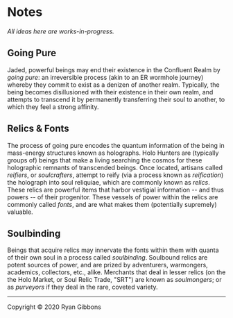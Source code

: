 # Notes
  
_All ideas here are works-in-progress._
  
## Going Pure
  
Jaded, powerful beings may end their existence in the Confluent Realm by _going pure_: an irreversible process (akin to an ER wormhole journey) whereby they commit to exist as a denizen of another realm. Typically, the being becomes disillusioned with their existence in their own realm, and attempts to transcend it by permanently transferring their soul to another, to which they feel a strong affinity.
  
## Relics & Fonts
  
The process of going pure encodes the quantum information of the being in mass-energy structures known as holographs.  Holo Hunters are (typically groups of) beings that make a living searching the cosmos for these holographic remnants of transcended beings. Once located, artisans called _reifiers_, or _soulcrafters_, attempt to reify (via a process known as _reification_) the holograph into soul reliquiae, which are commonly known as _relics_. These relics are powerful items that harbor vestigial information -- and thus powers -- of their progenitor. These vessels of power within the relics are commonly called _fonts_, and are what makes them (potentially supremely) valuable.
  
## Soulbinding
  
Beings that acquire relics may innervate the fonts within them with quanta of their own soul in a process called _soulbinding_. Soulbound relics are potent sources of power, and are prized by adventurers, warmongers, academics, collectors, etc., alike. Merchants that deal in lesser relics (on the the Holo Market, or Soul Relic Trade, "SRT") are known as _soulmongers_; or as _purveyors_ if they deal in the rare, coveted variety.
  
------
Copyright © 2020 Ryan Gibbons  
